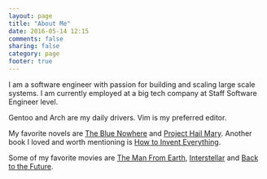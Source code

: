 ```yaml
---
layout: page
title: "About Me"
date: 2016-05-14 12:15
comments: false
sharing: false
category: page
footer: true
---
```

I am a software engineer with passion for building and scaling large scale systems. I am currently employed at a big tech company at Staff Software Engineer level.

Gentoo and Arch are my daily drivers. Vim is my preferred editor. 

My favorite novels are [The Blue Nowhere](https://www.goodreads.com/book/show/343995.The_Blue_Nowhere) and [Project Hail Mary](https://www.goodreads.com/book/show/54493401-project-hail-mary). Another book I loved and worth mentioning is [How to Invent Everything](https://www.goodreads.com/book/show/39026990-how-to-invent-everything?ref=nav_sb_ss_1_18).

Some of my favorite movies are [The Man From Earth](https://www.imdb.com/title/tt0756683/), [Interstellar](https://www.imdb.com/title/tt0816692/) and [Back to the Future](https://www.imdb.com/title/tt0088763/).
